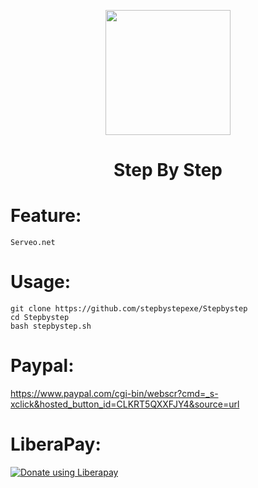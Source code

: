  <p align="center">
  <img src="https://github.com/stepbystepexe/PhisingGo/blob/master/Logo.png" width="200"/>
</a></p>
<h1 align="center">Step By Step</h1>

# Feature:
```
Serveo.net
```
# Usage:
```
git clone https://github.com/stepbystepexe/Stepbystep
cd Stepbystep
bash stepbystep.sh
```
# Paypal:
https://www.paypal.com/cgi-bin/webscr?cmd=_s-xclick&hosted_button_id=CLKRT5QXXFJY4&source=url
# LiberaPay:
<noscript><a href="https://liberapay.com/stepbystepexe/donate"><img alt="Donate using Liberapay" src="https://liberapay.com/assets/widgets/donate.svg"></a></noscript>
